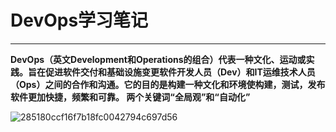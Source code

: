 # DevOps学习笔记

***

**DevOps（英文Development和Operations的组合）**代表一种文化、运动或实践。旨在促进软件交付和基础设施变更软件开发人员（Dev）和IT运维技术人员（Ops）之间的合作和沟通。它的目的是构建一种文化和环境使构建，测试，发布软件更加快捷，频繁和可靠。
两个关键词**“全局观”**和**“自动化”**

![285180ccf16f7b18fc0042794c697d56](https://ata2-img.cn-hangzhou.oss-pub.aliyun-inc.com/285180ccf16f7b18fc0042794c697d56.png)

